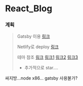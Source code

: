 # React_Blog

### 계획

> Gatsby 이용
> [링크](https://www.gatsbyjs.org/)
>
> Netlify로 deploy
> [링크](https://www.netlify.com/)
>
> 테마 참조
> [링크](https://www.gatsbyjs.org/starters/?)
> [링크1](https://github.com/TryGhost/gatsby-starter-ghost?fbclid=IwAR37_vIeGoGaxLTwvgZI-KUJr4p97Aowor6oFx0gykNBhcXr8duewUz0DQw)
> [링크2](https://github.com/mhadaily/gatsby-starter-typescript-power-blog?fbclid=IwAR2yRbqyU3n5-9k8MxCm13RsE6ZGiWjBySlMznbrrBy-3vyyE9tVBWWW2nE)
> [링크3](https://github.com/maxpou/gatsby-starter-morning-dew?fbclid=IwAR2dfvTHpHvqJojHbeCF4x_zkUK28SDieIpezoMInFt9mcM5btwP8M3BjiM)
>
> - 추가적으로 star....

싸지방...node x86... gatsby 사용불가?
